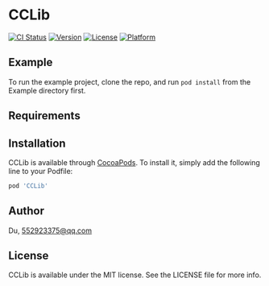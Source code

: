 # CCLib

[![CI Status](https://img.shields.io/travis/Du/CCLib.svg?style=flat)](https://travis-ci.org/Du/CCLib)
[![Version](https://img.shields.io/cocoapods/v/CCLib.svg?style=flat)](https://cocoapods.org/pods/CCLib)
[![License](https://img.shields.io/cocoapods/l/CCLib.svg?style=flat)](https://cocoapods.org/pods/CCLib)
[![Platform](https://img.shields.io/cocoapods/p/CCLib.svg?style=flat)](https://cocoapods.org/pods/CCLib)

## Example

To run the example project, clone the repo, and run `pod install` from the Example directory first.

## Requirements

## Installation

CCLib is available through [CocoaPods](https://cocoapods.org). To install
it, simply add the following line to your Podfile:

```ruby
pod 'CCLib'
```

## Author

Du, 552923375@qq.com

## License

CCLib is available under the MIT license. See the LICENSE file for more info.
